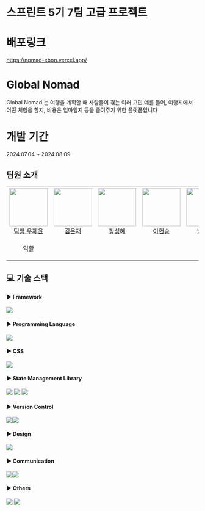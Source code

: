 # 스프린트 5기 7팀 고급 프로젝트

# 배포링크
https://nomad-ebon.vercel.app/

# Global Nomad
Global Nomad 는 여행을 계획할 때 사람들이 겪는 여러 고민
예를 들어, 여행지에서 어떤 체험을 할지, 비용은 얼마일지 등을 줄여주기 위한 플랫폼입니다

# 개발 기간
2024.07.04 ~ 2024.08.09

## 팀원 소개
<table>
  <tbody>
    <tr>
      <td align="center">
        <img src="https://avatars.githubusercontent.com/u/65326956?v=4" width="100"/><br/>
        <a href="https://github.com/wjy308">팀장 우제윤</a>
      </td>
      <td align="center">
        <img src="https://avatars.githubusercontent.com/u/60869993?v=4" width="100"/><br/>
        <a href="https://github.com/eunjae5">김은재</a>
      </td>
      <td align="center">
        <img src="https://avatars.githubusercontent.com/u/125109615?v=4" width="100"/><br/>
        <a href="https://github.com/sunnyjeong25">정성혜</a>
      </td>
      <td align="center">
        <img src="https://avatars.githubusercontent.com/u/41028065?v=4" width="100"/><br/>
        <a href="https://github.com/hslee">이현승</a>
      </td>
      <td align="center">
        <img src="https://avatars.githubusercontent.com/u/102913030?v=4" width="100"/><br/>
        <a href="https://github.com/sybaek96">백승렬</a>
      </td>
    </tr>
    <tr>
      <td align="center">
        <p>역할</p>
      </td>
      <td align="center">
        <p></p>
      </td>
      <td align="center">
        <p></p>
      </td>
      <td align="center">
        <p></p>
      </td>
      <td align="center">
        <p></p>
      </td>
      <td align="center">
        <p></p>
      </td>
    </tr>
  </tbody>
</table>


## 💻 기술 스택

#### ▶︎ Framework

<img src="https://img.shields.io/badge/next.js-000000?style=for-the-badge&logo=next.js&logoColor=white">

#### ▶︎ Programming Language

<img src="https://img.shields.io/badge/typescript-%23007ACC.svg?style=for-the-badge&logo=typescript&logoColor=white">

#### ▶︎ CSS

 <img src="https://img.shields.io/badge/tailwindcss-06B6D4?style=for-the-badge&logo=Tailwind CSS&logoColor=white">

#### ▶︎ State Management Library
  <img src="https://img.shields.io/badge/axios-5A29E4?style=for-the-badge&logo=axios&logoColor=white">
  <img src="https://img.shields.io/badge/reactquery-FF4154?style=for-the-badge&logo=React Query&logoColor=white">
  <img src="https://img.shields.io/badge/zustand-%2320232a.svg?style=for-the-badge&logo=react&logoColor=%2361DAFB">
  
#### ▶︎ Version Control

<div style="display: flex">
  <img src="https://img.shields.io/badge/github-%23121011.svg?style=for-the-badge&logo=github&logoColor=white">
  <img src="https://img.shields.io/badge/git-%23F05033.svg?style=for-the-badge&logo=git&logoColor=white">
</div>

#### ▶︎ Design

<img src="https://img.shields.io/badge/figma-%23F24E1E.svg?style=for-the-badge&logo=figma&logoColor=white"/>

#### ▶︎ Communication

<div style="display: flex">
  <img src="https://img.shields.io/badge/Notion-%23000000.svg?style=for-the-badge&logo=notion&logoColor=white" />
  <img src="https://img.shields.io/badge/Discord-%235865F2.svg?style=for-the-badge&logo=discord&logoColor=white" />
</div>

#### ▶︎ Others

 <img src="https://img.shields.io/badge/eslint-4B32C3?style=for-the-badge&logo=eslint&logoColor=white"> 
  <img src="https://img.shields.io/badge/prettier-F7B93E?style=for-the-badge&logo=prettier&logoColor=white">
<br/>

